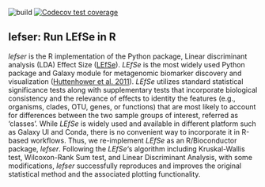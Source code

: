<!-- badges: start -->
![build](https://github.com/waldronlab/lefser/workflows/build/badge.svg)
[![Codecov test coverage](https://codecov.io/gh/waldronlab/lefser/branch/devel/graph/badge.svg)](https://codecov.io/gh/waldronlab/lefser?branch=devel)
<!-- badges: end -->

## lefser: Run LEfSe in R
*lefser* is the R implementation of the Python package, Linear discriminant 
analysis (LDA) Effect Size ([LEfSe][]). *LEfSe* is the most widely used Python 
package and Galaxy module for metagenomic biomarker discovery and 
visualization ([Huttenhower et al. 2011][]). *LEfSe* utilizes standard 
statistical significance tests along with supplementary tests that incorporate 
biological consistency and the relevance of effects to identity the features 
(e.g., organisms, clades, OTU, genes, or functions) that are most likely to 
account for differences between the two sample groups of interest, referred as 
‘classes’. While *LEfSe* is widely used and available in different platform 
such as Galaxy UI and Conda, there is no convenient way to incorporate it in 
R-based workflows. Thus, we re-implement *LEfSe* as an R/Bioconductor package, 
*lefser*. Following the *LEfSe*‘s algorithm including Kruskal-Wallis test, 
Wilcoxon-Rank Sum test, and Linear Discriminant Analysis, with some 
modifications, *lefser* successfully reproduces and improves the original 
statistical method and the associated plotting functionality.

[LEfSe]: https://huttenhower.sph.harvard.edu/galaxy/
[Huttenhower et al. 2011]: https://www.ncbi.nlm.nih.gov/pmc/articles/PMC3218848/